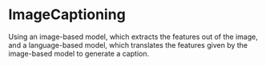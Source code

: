# ImageCaptioning
Using an image-based model, which extracts the features out of the  image, and a language-based model, which translates the features given by the  image-based model to generate a caption.
